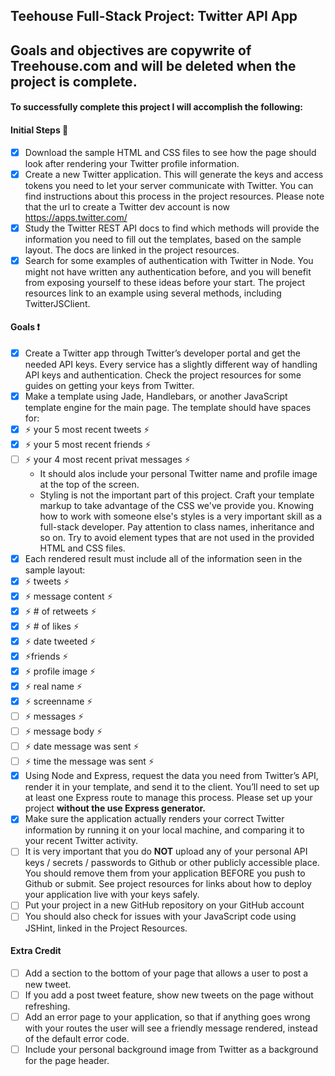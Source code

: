 ## Teehouse Full-Stack Project: Twitter API App

## Goals and objectives are copywrite of Treehouse.com and will be deleted when the project is complete.

#### To successfully complete this project I will accomplish the following:

#### Initial Steps :raised_hands:

- [X] Download the sample HTML and CSS files to see how the page should look after rendering your Twitter profile information.
- [X] Create a new Twitter application. This will generate the keys and access tokens you need to let your server communicate with Twitter. You can find instructions about this process in the project resources. Please note that the url to create a Twitter dev account is now https://apps.twitter.com/
- [X] Study the Twitter REST API docs to find which methods will provide the information you need to fill out the templates, based on the sample layout. The docs are linked in the project resources.
- [X] Search for some examples of authentication with Twitter in Node. You might not have written any authentication before, and you will benefit from exposing yourself to these ideas before your start. The project resources link to an example using several methods, including TwitterJSClient.

#### Goals :exclamation:

- [X] Create a Twitter app through Twitter’s developer portal and get the needed API keys. Every service has a slightly different way of handling API keys and authentication. Check the project resources for some guides on getting your keys from Twitter.
- [X] Make a template using Jade, Handlebars, or another JavaScript template engine for the main page. The template should have spaces for:
 - [X]  :zap: your 5 most recent tweets :zap:
 - [X]  :zap: your 5 most recent friends :zap:
 - [ ]  :zap: your 4 most recent privat messages :zap:
    * It should alos include your personal Twitter name and profile image at the top of the screen.
    * Styling is not the important part of this project. Craft your template markup to take advantage of the CSS we've provide you. Knowing how to work with someone else's styles is a very important skill as a full-stack developer. Pay attention to class names, inheritance and so on. Try to avoid element types that are not used in the provided HTML and CSS files.
- [X] Each rendered result must include all of the information seen in the sample layout:
 - [X] :zap: tweets :zap:
 - [X] :zap: message content :zap:
 - [X] :zap: # of retweets :zap:
 - [X] :zap: # of likes :zap:
 - [X] :zap: date tweeted :zap:
 - [X] :zap:friends :zap:
 - [X] :zap: profile image :zap:
 - [X] :zap: real name :zap:
 - [X] :zap: screenname :zap:
 - [ ] :zap: messages :zap:
 - [ ] :zap: message body :zap:
 - [ ] :zap: date message was sent :zap:
 - [ ] :zap: time the message was sent :zap:
- [X] Using Node and Express, request the data you need from Twitter’s API, render it in your template, and send it to the client. You’ll need to set up at least one Express route to manage this process. Please set up your project **without the use Express generator.**
- [X] Make sure the application actually renders your correct Twitter information by running it on your local machine, and comparing it to your recent Twitter activity.
- [ ] It is very important that you do **NOT** upload any of your personal API keys / secrets / passwords to Github or other publicly accessible place. You should remove them from your application BEFORE you push to Github or submit. See project resources for links about how to deploy your application live with your keys safely.
- [ ] Put your project in a new GitHub repository on your GitHub account
- [ ] You should also check for issues with your JavaScript code using JSHint, linked in the Project Resources.

#### Extra Credit

- [ ] Add a section to the bottom of your page that allows a user to post a new tweet.
- [ ] If you add a post tweet feature, show new tweets on the page without refreshing.
- [ ] Add an error page to your application, so that if anything goes wrong with your routes the user will see a friendly message rendered, instead of the default error code.
- [ ] Include your personal background image from Twitter as a background for the page header.
